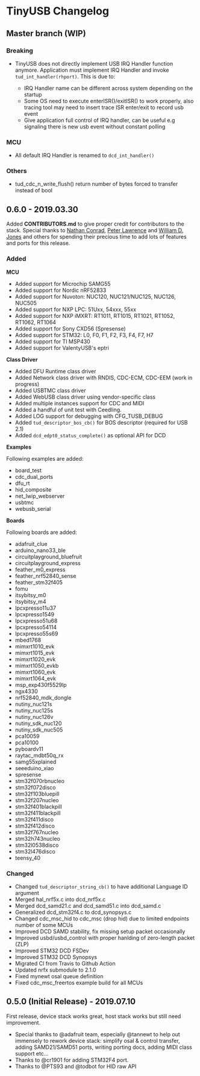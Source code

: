 # TinyUSB Changelog

## Master branch (WIP)

### Breaking

- TinyUSB does not directly implement USB IRQ Handler function anymore. Application must implement IRQ Handler and invoke `tud_int_handler(rhport)`. This is due to:
  
  - IRQ Handler name can be different across system depending on the startup
  - Some OS need to execute enterISR()/exitISR() to work properly, also tracing tool may need to insert trace ISR enter/exit to record usb event
  - Give application full control of IRQ handler, can be useful e.g signaling there is new usb event without constant polling

### MCU

- All default IRQ Handler is renamed to `dcd_int_handler()`

### Others

- tud_cdc_n_write_flush() return number of bytes forced to transfer instead of bool 

## 0.6.0 - 2019.03.30

Added **CONTRIBUTORS.md** to give proper credit for contributors to the stack. Special thanks to [Nathan Conrad](https://github.com/pigrew), [Peter Lawrence](https://github.com/majbthrd) and [William D. Jones](https://github.com/cr1901) and others for spending their precious time to add lots of features and ports for this release.

### Added

**MCU**

- Added support for Microchip SAMG55
- Added support for Nordic nRF52833
- Added support for Nuvoton: NUC120, NUC121/NUC125, NUC126, NUC505
- Added support for NXP LPC: 51Uxx, 54xxx, 55xx
- Added support for NXP iMXRT: RT1011, RT1015, RT1021, RT1052, RT1062, RT1064
- Added support for Sony CXD56 (Spresense)
- Added support for STM32: L0, F0, F1, F2, F3, F4, F7, H7
- Added support for TI MSP430
- Added support for ValentyUSB's eptri

**Class Driver**

- Added DFU Runtime class driver
- Added Network class driver with RNDIS, CDC-ECM, CDC-EEM (work in progress)
- Added USBTMC class driver
- Added WebUSB class driver using vendor-specific class
- Added multiple instances support for CDC and MIDI
- Added a handful of unit test with Ceedling.
- Added LOG support for debugging with CFG_TUSB_DEBUG
- Added `tud_descriptor_bos_cb()` for BOS descriptor (required for USB 2.1)
- Added `dcd_edpt0_status_complete()` as optional API for DCD

**Examples**

Following examples are added:

- board_test
- cdc_dual_ports
- dfu_rt
- hid_composite
- net_lwip_webserver
- usbtmc
- webusb_serial

**Boards**

Following boards are added:

- adafruit_clue
- arduino_nano33_ble
- circuitplayground_bluefruit
- circuitplayground_express
- feather_m0_express
- feather_nrf52840_sense
- feather_stm32f405
- fomu
- itsybitsy_m0
- itsybitsy_m4
- lpcxpresso11u37
- lpcxpresso1549
- lpcxpresso51u68
- lpcxpresso54114
- lpcxpresso55s69
- mbed1768
- mimxrt1010_evk
- mimxrt1015_evk
- mimxrt1020_evk
- mimxrt1050_evkb
- mimxrt1060_evk
- mimxrt1064_evk
- msp_exp430f5529lp
- ngx4330
- nrf52840_mdk_dongle
- nutiny_nuc121s
- nutiny_nuc125s
- nutiny_nuc126v
- nutiny_sdk_nuc120
- nutiny_sdk_nuc505
- pca10059
- pca10100
- pyboardv11
- raytac_mdbt50q_rx
- samg55xplained
- seeeduino_xiao
- spresense
- stm32f070rbnucleo
- stm32f072disco
- stm32f103bluepill
- stm32f207nucleo
- stm32f401blackpill
- stm32f411blackpill
- stm32f411disco
- stm32f412disco
- stm32f767nucleo
- stm32h743nucleo
- stm32l0538disco
- stm32l476disco
- teensy_40

### Changed

- Changed `tud_descriptor_string_cb()` to have additional Language ID argument
- Merged hal_nrf5x.c into dcd_nrf5x.c
- Merged dcd_samd21.c and dcd_samd51.c into dcd_samd.c
- Generalized dcd_stm32f4.c to dcd_synopsys.c
- Changed cdc_msc_hid to cdc_msc (drop hid) due to limited endpoints number of some MCUs 
- Improved DCD SAMD stability, fix missing setup packet occasionally
- Improved usbd/usbd_control with proper hanlding of zero-length packet (ZLP)
- Improved STM32 DCD FSDev
- Improved STM32 DCD Synopsys
- Migrated CI from Travis to Github Action
- Updated nrfx submodule to 2.1.0
- Fixed mynewt osal queue definition
- Fixed cdc_msc_freertos example build for all MCUs

## 0.5.0 (Initial Release) - 2019.07.10

First release, device stack works great, host stack works but still need improvement. 
- Special thanks to @adafruit team, especially @tannewt to help out immensely to rework device stack: simplify osal & control transfer, adding SAMD21/SAMD51 ports, writing porting docs, adding MIDI class support etc... 
- Thanks to @cr1901 for adding STM32F4 port.
- Thanks to @PTS93 and @todbot for HID raw API
